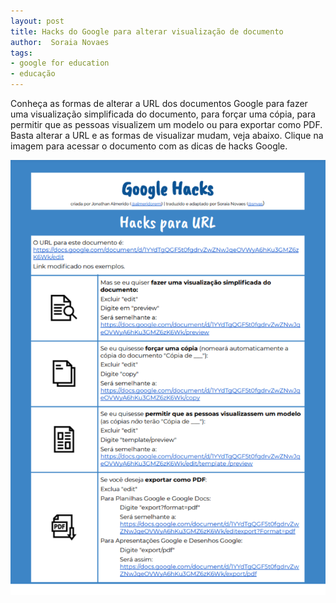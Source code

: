 ```yaml
---
layout: post
title: Hacks do Google para alterar visualização de documento
author:  Soraia Novaes
tags: 
- google for education
- educação
---
```


Conheça as formas de alterar a URL dos documentos Google para fazer uma visualização simplificada do documento, para forçar uma cópia, para permitir que as pessoas visualizem um modelo ou para exportar como PDF. Basta alterar a URL e as formas de visualizar mudam, veja abaixo. Clique na imagem para acessar o documento com as dicas de hacks Google.

<a href="https://docs.google.com/document/d/1YYdTgQGF5t0fgdrvZwZNwJqeOVWyA6hKu3GMZ6zK6Wk/edit?usp=sharing" target="_blank">
<img src="images/googlehacks.png" alt="Google Hacks"></a>
